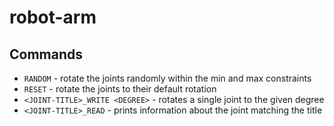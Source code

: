 # robot-arm

## Commands
- `RANDOM` - rotate the joints randomly within the min and max constraints
- `RESET` - rotate the joints to their default rotation
- `<JOINT-TITLE>_WRITE <DEGREE>` - rotates a single joint to the given degree
- `<JOINT-TITLE>_READ` - prints information about the joint matching the title
